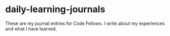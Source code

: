 # daily-learning-journals

These are my journal entries for Code Fellows. I write about my experiences and what I have learned.
